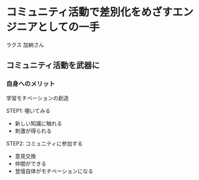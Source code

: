 # コミュニティ活動で差別化をめざすエンジニアとしての一手

ラクス 加納さん

## コミュニティ活動を武器に

### 自身へのメリット
学習モチベーションの創造

STEP1: 覗いてみる
 - 新しい知識に触れる
 - 刺激が得られる

STEP2: コミュニティに参加する
 - 意見交換
 - 仲間ができる
 - 登壇自体がモチベーションになる





